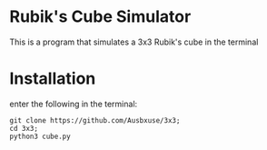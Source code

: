 # Rubik's Cube Simulator

This is a program that simulates a 3x3 Rubik's cube in the terminal

# Installation

enter the following in the terminal:
```
git clone https://github.com/Ausbxuse/3x3;
cd 3x3;
python3 cube.py
```
